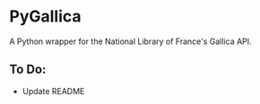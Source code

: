 # PyGallica
A Python wrapper for the National Library of France's Gallica API.

## To Do:
* Update README
